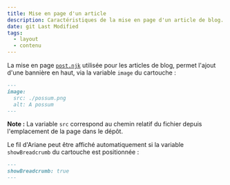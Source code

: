 ```yaml
---
title: Mise en page d'un article
description: Caractéristiques de la mise en page d'un article de blog.
date: git Last Modified
tags:
  - layout
  - contenu
---
```

La mise en page [`post.njk`](https://github.com/codegouvfr/eleventy-dsfr/tree/main/_includes/layouts/post.njk) utilisée pour les articles de blog, permet l'ajout d'une bannière en haut, via la variable `image` du cartouche :

```markdown
---
image:
  src: ./possum.png
  alt: A possum
---
```

**Note :** La variable `src` correspond au chemin relatif du fichier depuis l'emplacement de la page dans le dépôt.

Le fil d'Ariane peut être affiché automatiquement si la variable `showBreadcrumb` du cartouche est positionnée :

```markdown
---
showBreadcrumb: true
---
```